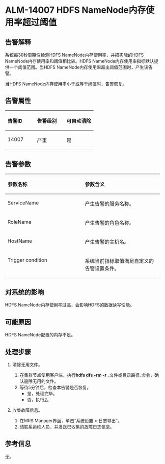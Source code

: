 # ALM-14007 HDFS NameNode内存使用率超过阈值<a name="ZH-CN_TOPIC_0191883096"></a>

## 告警解释<a name="zh-cn_topic_0191813906_section439002"></a>

系统每30秒周期性检测HDFS NameNode内存使用率，并把实际的HDFS NameNode内存使用率和阈值相比较。HDFS NameNode内存使用率指标默认提供一个阈值范围。当HDFS NameNode内存使用率超出阈值范围时，产生该告警。

当HDFS NameNode内存使用率小于或等于阈值时，告警恢复。

## 告警属性<a name="zh-cn_topic_0191813906_section3951024"></a>

<a name="zh-cn_topic_0191813906_table40578897"></a>
<table><thead align="left"><tr id="zh-cn_topic_0191813906_row57539933"><th class="cellrowborder" valign="top" width="33.33333333333333%" id="mcps1.1.4.1.1"><p id="zh-cn_topic_0191813906_p30222983"><a name="zh-cn_topic_0191813906_p30222983"></a><a name="zh-cn_topic_0191813906_p30222983"></a>告警ID</p>
</th>
<th class="cellrowborder" valign="top" width="33.33333333333333%" id="mcps1.1.4.1.2"><p id="zh-cn_topic_0191813906_p32142578"><a name="zh-cn_topic_0191813906_p32142578"></a><a name="zh-cn_topic_0191813906_p32142578"></a>告警级别</p>
</th>
<th class="cellrowborder" valign="top" width="33.33333333333333%" id="mcps1.1.4.1.3"><p id="zh-cn_topic_0191813906_p53412038"><a name="zh-cn_topic_0191813906_p53412038"></a><a name="zh-cn_topic_0191813906_p53412038"></a>可自动清除</p>
</th>
</tr>
</thead>
<tbody><tr id="zh-cn_topic_0191813906_row31407785"><td class="cellrowborder" valign="top" width="33.33333333333333%" headers="mcps1.1.4.1.1 "><p id="zh-cn_topic_0191813906_p61002694"><a name="zh-cn_topic_0191813906_p61002694"></a><a name="zh-cn_topic_0191813906_p61002694"></a>14007</p>
</td>
<td class="cellrowborder" valign="top" width="33.33333333333333%" headers="mcps1.1.4.1.2 "><p id="zh-cn_topic_0191813906_p42271171"><a name="zh-cn_topic_0191813906_p42271171"></a><a name="zh-cn_topic_0191813906_p42271171"></a>严重</p>
</td>
<td class="cellrowborder" valign="top" width="33.33333333333333%" headers="mcps1.1.4.1.3 "><p id="zh-cn_topic_0191813906_p1412808"><a name="zh-cn_topic_0191813906_p1412808"></a><a name="zh-cn_topic_0191813906_p1412808"></a>是</p>
</td>
</tr>
</tbody>
</table>

## 告警参数<a name="zh-cn_topic_0191813906_section35559222"></a>

<a name="zh-cn_topic_0191813906_table47328638"></a>
<table><thead align="left"><tr id="zh-cn_topic_0191813906_row27247099"><th class="cellrowborder" valign="top" width="50%" id="mcps1.1.3.1.1"><p id="zh-cn_topic_0191813906_p59531373"><a name="zh-cn_topic_0191813906_p59531373"></a><a name="zh-cn_topic_0191813906_p59531373"></a>参数名称</p>
</th>
<th class="cellrowborder" valign="top" width="50%" id="mcps1.1.3.1.2"><p id="zh-cn_topic_0191813906_p57311924"><a name="zh-cn_topic_0191813906_p57311924"></a><a name="zh-cn_topic_0191813906_p57311924"></a>参数含义</p>
</th>
</tr>
</thead>
<tbody><tr id="zh-cn_topic_0191813906_row11754296"><td class="cellrowborder" valign="top" width="50%" headers="mcps1.1.3.1.1 "><p id="zh-cn_topic_0191813906_p12573920"><a name="zh-cn_topic_0191813906_p12573920"></a><a name="zh-cn_topic_0191813906_p12573920"></a>ServiceName</p>
</td>
<td class="cellrowborder" valign="top" width="50%" headers="mcps1.1.3.1.2 "><p id="zh-cn_topic_0191813906_p11854613"><a name="zh-cn_topic_0191813906_p11854613"></a><a name="zh-cn_topic_0191813906_p11854613"></a>产生告警的服务名称。</p>
</td>
</tr>
<tr id="zh-cn_topic_0191813906_row39582655"><td class="cellrowborder" valign="top" width="50%" headers="mcps1.1.3.1.1 "><p id="zh-cn_topic_0191813906_p52078514"><a name="zh-cn_topic_0191813906_p52078514"></a><a name="zh-cn_topic_0191813906_p52078514"></a>RoleName</p>
</td>
<td class="cellrowborder" valign="top" width="50%" headers="mcps1.1.3.1.2 "><p id="zh-cn_topic_0191813906_p57610085"><a name="zh-cn_topic_0191813906_p57610085"></a><a name="zh-cn_topic_0191813906_p57610085"></a>产生告警的角色名称。</p>
</td>
</tr>
<tr id="zh-cn_topic_0191813906_row48728718"><td class="cellrowborder" valign="top" width="50%" headers="mcps1.1.3.1.1 "><p id="zh-cn_topic_0191813906_p54712068"><a name="zh-cn_topic_0191813906_p54712068"></a><a name="zh-cn_topic_0191813906_p54712068"></a>HostName</p>
</td>
<td class="cellrowborder" valign="top" width="50%" headers="mcps1.1.3.1.2 "><p id="zh-cn_topic_0191813906_p2492560"><a name="zh-cn_topic_0191813906_p2492560"></a><a name="zh-cn_topic_0191813906_p2492560"></a>产生告警的主机名。</p>
</td>
</tr>
<tr id="zh-cn_topic_0191813906_row22433040"><td class="cellrowborder" valign="top" width="50%" headers="mcps1.1.3.1.1 "><p id="zh-cn_topic_0191813906_p5136981"><a name="zh-cn_topic_0191813906_p5136981"></a><a name="zh-cn_topic_0191813906_p5136981"></a>Trigger condition</p>
</td>
<td class="cellrowborder" valign="top" width="50%" headers="mcps1.1.3.1.2 "><p id="zh-cn_topic_0191813906_p13442339"><a name="zh-cn_topic_0191813906_p13442339"></a><a name="zh-cn_topic_0191813906_p13442339"></a>系统当前指标取值满足自定义的告警设置条件。</p>
</td>
</tr>
</tbody>
</table>

## 对系统的影响<a name="zh-cn_topic_0191813906_section51597550"></a>

HDFS NameNode内存使用率过高，会影响HDFS的数据读写性能。

## 可能原因<a name="zh-cn_topic_0191813906_section61724767"></a>

HDFS NameNode配置的内存不足。

## 处理步骤<a name="zh-cn_topic_0191813906_section18651996"></a>

1.  清除无用文件。
    1.  在集群节点使用客户端，执行**hdfs dfs -rm -r** _文件或目录路径_命令，确认删除无用的文件。
    2.  等待5分钟后，检查本告警是否恢复。
        -   是，处理完毕。
        -   否，执行[2](#zh-cn_topic_0191813906_li572522141314)。

2.  <a name="zh-cn_topic_0191813906_li572522141314"></a>收集故障信息。
    1.  在MRS Manager界面，单击“系统设置 \> 日志导出”。
    2.  请联系运维人员，并发送已收集的故障日志信息。


## 参考信息<a name="zh-cn_topic_0191813906_section33650236"></a>

无。

